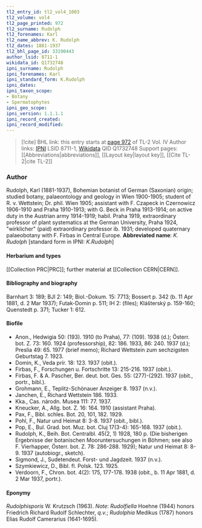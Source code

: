 ```yaml
---
tl2_entry_id: tl2_vol4_1003
tl2_volume: vol4
tl2_page_printed: 972
tl2_surname: Rudolph
tl2_forenames: Karl
tl2_name_abbrev: K. Rudolph
tl2_dates: 1881-1937
tl2_bhl_page_id: 33190443
author_lsid: 8711-1
wikidata_id: Q1732748
ipni_surname: Rudolph
ipni_forenames: Karl
ipni_standard_form: K.Rudolph
ipni_dates: 
ipni_taxon_scope: 
- Botany
- Spermatophytes
ipni_geo_scope: 
ipni_version: 1.1.1.1
ipni_record_created: 
ipni_record_modified:
---
```


> [!cite] BHL link: this entry starts at [page 972](https://www.biodiversitylibrary.org/page/33190443) of TL-2 Vol. IV
> Author links: [IPNI](https://www.ipni.org/a/8711-1) LSID 8711-1, [Wikidata](https://www.wikidata.org/wiki/Q1732748) QID Q1732748
> Support pages: [[Abbreviations|abbreviations]], [[Layout key|layout key]], [[Cite TL-2|cite TL-2]]

### Author

Rudolph, Karl (1881-1937), Bohemian botanist of German (Saxonian) origin; studied botany, palaeontology and geology in Wien 1900-1905; student of R. v. Wettstein; Dr. phil. Wien 1905; assistant with F. Czapeck in Czernowicz 1906-1910 and Praha 1910-1913; with G. Beck in Praha 1913-1914; on active duty in the Austrian army 1914-1919; habil. Praha 1919, extraordinary professor of plant systematics at the German University, Praha 1924, "wirklicher" (paid) extraordinary professor ib. 1931; developed quaternary palaeobotany with F. Firbas in Central Europe. 
**Abbreviated name**: *K. Rudolph* \[standard form in IPNI: *K.Rudolph*\]

#### Herbarium and types

[[Collection PRC|PRC]]; further material at [[Collection CERN|CERN]].

#### Bibliography and biography

Barnhart 3: 189; BJI 2: 149; Biol.-Dokum. 15: 7713; Bossert p. 342 (b. 11 Apr 1881, d. 2 Mar 1937); Futak-Domin p. 511; IH 2: (files); Klášterský p. 159-160; Quenstedt p. 371; Tucker 1: 612.

#### Biofile

- Anon., Hedwigia 50: (193). 1910 (to Praha), 77: (109). 1938 (d.); Österr. bot. Z. 73: 160. 1924 (professorship), 82: 186. 1933, 86: 240. 1937 (d.); Preslia 49: 65. 1977 (brief memo); Richard Wettstein zum sechzigsten Geburtstag 7. 1923.
- Domin, K., Veda prír. 18: 123. 1937 (obit.).
- Firbas, F., Forschungen u. Fortschritte 13: 215-216. 1937 (obit.).
- Firbas, F. & A. Pascher, Ber. deut. bot. Ges. 55: (277)-(292). 1937 (obit., portr., bibl.).
- Grohmann, E., Teplitz-Schönauer Anzeiger 8. 1937 (n.v.).
- Janchen, E., Richard Wettstein 186. 1933.
- Kka., Cas. národn. Musea 111: 77. 1937.
- Kneucker, A., Allg. bot. Z. 16: 164. 1910 (assistant Praha).
- Pax, F., Bibl. schles. Bot. 20, 101, 182. 1929.
- Pohl, F., Natur und Heimat 8: 3-8. 1937 (obit., bibl.).
- Pop, E., Bul. Grad. bot. Muz. bot. Cluj 17(3-4): 165-168. 1937 (obit.).
- Rudolph, K., Beih. Bot. Centralbl. 45(2, 1) 1928, 180 p. (Die bisherigen Ergebnisse der botanischen Mooruntersuchungen in Böhmen; see also F. Vierhapper, Österr. bot. Z. 78: 286-288. 1929); Natur und Heimat 8: 8-9. 1937 (autobiogr., sketch).
- Sigmond, J., Sudetendeut. Forst- und Jagdzeit. 1937 (n.v.).
- Szymkiewicz, D., Bibl. fl. Polsk. 123. 1925.
- Verdoorn, F., Chron. bot. 4(2): 175, 177-178. 1938 (obit., b. 11 Apr 1881, d. 2 Mar 1937, portr.).

#### Eponymy

*Rudolphisporis* W. Krutzsch (1963). *Note*: *Rudolfiella* Hoehne (1944) honors Friedrich Richard Rudolf Schlechter, *q.v.*; *Rudolphia* Medikus (1787) honors Elias Rudolf Camerarius (1641-1695).

